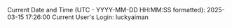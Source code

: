 Current Date and Time (UTC - YYYY-MM-DD HH:MM:SS formatted): 2025-03-15 17:26:00
Current User's Login: luckyaiman
